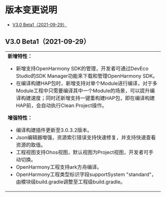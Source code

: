 # 版本变更说明<a name="ZH-CN_TOPIC_0000001210143219"></a>

-   [V3.0 Beta1（2021-09-29）](#section21092033115018)

## V3.0 Beta1（2021-09-29）<a name="section21092033115018"></a>

<a name="simpletable19435134375015"></a>
<table id="simpletable19435134375015"><tr id="strow1435543185020"><td valign="top" id="stentry64351943115013"><div class="p" id="p13974162220455"><a name="p13974162220455"></a><a name="p13974162220455"></a><strong id="b7302113118456"><a name="b7302113118456"></a><a name="b7302113118456"></a>新增特性：</strong><a name="ul11381034104515"></a><a name="ul11381034104515"></a><ul id="ul11381034104515"><li>新增支持OpenHarmony SDK的管理，开发者可通过DevEco Studio的SDK Manager功能来下载和管理OpenHarmony SDK。</li><li>在编译构建HAP包时，新增支持对单个Module进行编译，对于多Module工程中只需要编译其中一个Module的场景，可以提升编译构建速度；同时还新增支持一键重构建HAP包，即在编译构建HAP前，会自动执行Clean Project操作。</li></ul>
</div>
<div class="p" id="p556811306614"><a name="p556811306614"></a><a name="p556811306614"></a><strong id="b154212371065"><a name="b154212371065"></a><a name="b154212371065"></a>增强特性：</strong><a name="ul834518400613"></a><a name="ul834518400613"></a><ul id="ul834518400613"><li>编译构建插件更新至3.0.3.2版本。</li><li>Json编辑器增强，资源索引错误支持快速修复，并支持快速查看资源的取值。</li><li>工程视图支持Ohos视图，默认视图为Project视图，开发者可手动切换。</li><li>OpenHarmony工程支持ark方舟编译。</li><li>OpenHarmony工程类型标识字段supportSystem "standard"，由模块级build.gradle调整至工程级build.gradle。</li></ul>
</div>
</td>
</tr>
</table>

